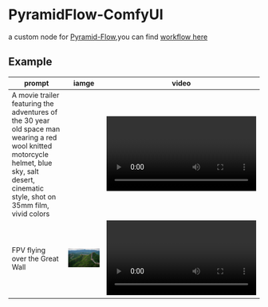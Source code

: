 # PyramidFlow-ComfyUI
a custom node for [Pyramid-Flow](https://github.com/jy0205/Pyramid-Flow),you can find [workflow here](./doc/)

## Example
|prompt|iamge|video|
|--|--|--|
|A movie trailer featuring the adventures of the 30 year old space man wearing a red wool knitted motorcycle helmet, blue sky, salt desert, cinematic style, shot on 35mm film, vivid colors||<video src="" />|
|FPV flying over the Great Wall|![](./doc/the_great_wall.jpg)|<video src="" />|

